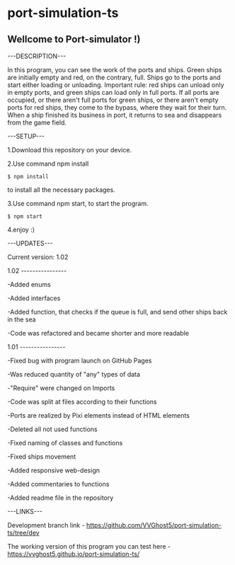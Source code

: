 # port-simulation-ts

Wellcome to Port-simulator !)
-----------------------------
---DESCRIPTION---

In this program, you can see the work of the ports and ships. Green ships are initially empty and red, on the contrary, full. Ships go to the ports and start either loading
or unloading. Important rule: red ships can unload only in empty ports, and green ships can load only in full ports. If all ports are occupied, or there aren't full ports for 
green ships, or there aren't empty ports for red ships, they come to the bypass, where they wait for their turn. When a ship finished its business in port, it returns to sea 
and disappears from the game field.

---SETUP---

1.Download this repository on your device.

2.Use command npm install
```
$ npm install
```
to install all the necessary packages.

3.Use command npm start, to start the program.
```
$ npm start
```

4.enjoy :)

---UPDATES---

Current version: 1.02

1.02 ----------------

-Added enums

-Added interfaces

-Added function, that checks if the queue is full, and send other ships back in the sea

-Code was refactored and became shorter and more readable


1.01 ----------------

-Fixed bug with program launch on GitHub Pages

-Was reduced quantity of "any" types of data

-"Require" were changed on Imports

-Code was split at files according to their functions

-Ports are realized by Pixi elements instead of HTML elements

-Deleted all not used functions

-Fixed naming of classes and functions

-Fixed ships movement 

-Added responsive web-design

-Added commentaries to functions

-Added readme file in the repository

---LINKS---

Development branch link - https://github.com/VVGhost5/port-simulation-ts/tree/dev

The working version of this program you can test here - https://vvghost5.github.io/port-simulation-ts/
